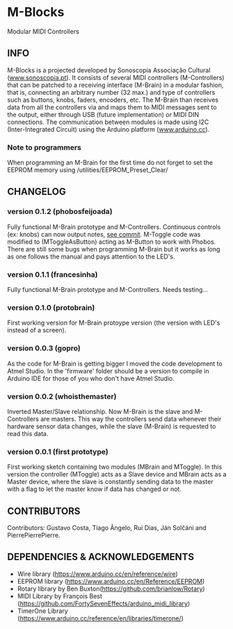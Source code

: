 # M-Blocks
Modular MIDI Controllers

## INFO
M-Blocks is a projected developed by Sonoscopia Associação Cultural (www.sonoscopia.pt). 
It consists of several MIDI controllers (M-Controllers) that can be patched to a receiving interface (M-Brain) in a modular fashion, that is, connecting an arbitrary number (32 max.) and type of controllers such as buttons, knobs, faders, encoders, etc. 
The M-Brain than receives data from all the controllers via and maps them to MIDI messages sent to the output, either through USB (future implementation) or MIDI DIN connections.
The communication between modules is made using I2C (Inter-Integrated Circuit) using the Arduino platform (www.arduino.cc).  

### Note to programmers
When programming an M-Brain for the first time do not forget to set the EEPROM memory using /utilities/EEPROM_Preset_Clear/


## CHANGELOG

### version 0.1.2 (phobosfeijoada)
Fully functional M-Brain prototype and M-Controllers.
Continuous controls (ex: knobs) can now output notes, [see commit](https://github.com/Sonoscopia/M-Blocks/commit/bef133f0ddcc1b52bf48fc73a7da5345fef3f352).
M-Toggle code was modified to (MToggleAsButton) acting as M-Button to work with Phobos.
There are still some bugs when programming M-Brain but it works as long as one follows the manual and pays attention to the LED's.

### version 0.1.1 (francesinha)
Fully functional M-Brain prototype and M-Controllers. Needs testing...

### version 0.1.0 (protobrain)
First working version for M-Brain protoype version (the version with LED's instead of a screen). 

### version 0.0.3 (gopro)
As the code for M-Brain is getting bigger I moved the code development to Atmel Studio. In the 'firmware' folder should be a version to compile in Arduino IDE for those of you who don't have Atmel Studio. 

### version 0.0.2 (whoisthemaster)
Inverted Master/Slave relationship. 
Now M-Brain is the slave and M-Controllers are masters.
This way the controllers send data whenever their hardware sensor data changes, while the slave (M-Brain) is requested to read this data. 

### version 0.0.1 (first prototype)
First working sketch containing two modules (MBrain and MToggle).
In this version the controller (MToggle) acts as a Slave device and MBrain acts as a Master device, where the slave is constantly sending data to the master with a flag to let the master know if data has changed or not. 





## CONTRIBUTORS 
Contributors: Gustavo Costa, Tiago Ângelo, Rui Dias, Ján Solčáni and PierrePierrePierre.

## DEPENDENCIES & ACKNOWLEDGEMENTS
- Wire library (https://www.arduino.cc/en/reference/wire) 
- EEPROM library (https://www.arduino.cc/en/Reference/EEPROM)
- Rotary library by Ben Buxton(https://github.com/brianlow/Rotary)
- MIDI Library by François Best (https://github.com/FortySevenEffects/arduino_midi_library)
- TimerOne Library (https://www.arduino.cc/reference/en/libraries/timerone/)